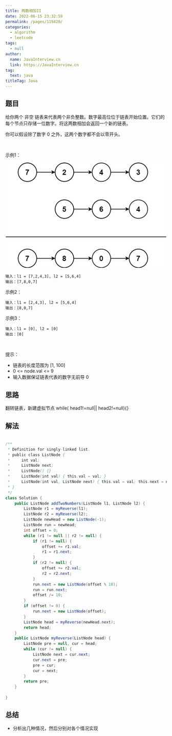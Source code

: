 ```yaml
---
title: 两数相加II
date: 2022-06-15 23:32:59
permalink: /pages/119420/
categories: 
  - algorithm
  - leetcode
tags: 
  - null
author: 
  name: JavaInterview.cn
  link: https://JavaInterview.cn
tag: 
  text: java
titleTag: Java
---
```



## 题目
给你两个 非空 链表来代表两个非负整数。数字最高位位于链表开始位置。它们的每个节点只存储一位数字。将这两数相加会返回一个新的链表。

你可以假设除了数字 0 之外，这两个数字都不会以零开头。

 

示例1：

![](/media/pictures/leetcode/1626420025-fZfzMX-image.png)

    输入：l1 = [7,2,4,3], l2 = [5,6,4]
    输出：[7,8,0,7]
示例2：

    输入：l1 = [2,4,3], l2 = [5,6,4]
    输出：[8,0,7]
示例3：

    输入：l1 = [0], l2 = [0]
    输出：[0]
 

提示：

- 链表的长度范围为 [1, 100]
- 0 <= node.val <= 9
- 输入数据保证链表代表的数字无前导 0



## 思路

翻转链表，新建虚拟节点 while( head1!=null|| head2!=null){}

## 解法
```java

/**
 * Definition for singly-linked list.
 * public class ListNode {
 *     int val;
 *     ListNode next;
 *     ListNode() {}
 *     ListNode(int val) { this.val = val; }
 *     ListNode(int val, ListNode next) { this.val = val; this.next = next; }
 * }
 */
class Solution {
    public ListNode addTwoNumbers(ListNode l1, ListNode l2) {
        ListNode r1 = myReverse(l1);
        ListNode r2 = myReverse(l2);
        ListNode newHead = new ListNode(-1);
        ListNode run = newHead;
        int offset = 0;
        while (r1 != null || r2 != null) {
            if (r1 != null) {
                offset += r1.val;
                r1 = r1.next;
            }
            if (r2 != null) {
                offset += r2.val;
                r2 = r2.next;
            }
            run.next = new ListNode(offset % 10);
            run = run.next;
            offset /= 10;
        }
        if (offset != 0) {
            run.next = new ListNode(offset);
        }
        ListNode head = myReverse(newHead.next);
        return head;
    }
    public ListNode myReverse(ListNode head) {
        ListNode pre = null, cur = head;
        while (cur != null) {
            ListNode next = cur.next;
            cur.next = pre;
            pre = cur;
            cur = next;
        }
        return pre;
    }
    
}

```

## 总结

- 分析出几种情况，然后分别对各个情况实现 
